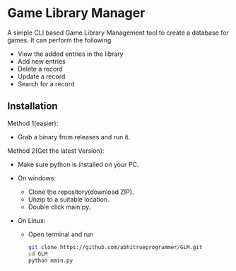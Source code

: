 # Game Library Manager

A simple CLI based Game Library Management tool to create a database for games. It can perform the following
* View the added entries in the library
* Add new entries
* Delete a record
* Update a record
* Search for a record


## Installation

Method 1(easier):

* Grab a binary from releases and run it. 

Method 2(Get the latest Version): 

* Make sure python is installed on your PC.

* On windows: 

  * Clone the repository(download ZIP).
  * Unzip to a suitable location. 
  * Double click main.py.

* On Linux:

  * Open terminal and run

    ```bash
    git clone https://github.com/abhitrueprogrammer/GLM.git
    cd GLM
    python main.py
    ```

    
